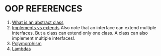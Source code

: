 # OOP REFERENCES


1. [What is an abstract class](https://stackoverflow.com/questions/1320745/abstract-class-in-java) 
2. [Implements vs extends](https://www.quora.com/What-is-the-difference-between-implements-and-extends) Also note that an interface can extend multiple interfaces.  But a class can extend only one class.  A class can also implement multiple interfaces!. 
3. [Polymorphism](https://www.tutorialspoint.com/java/java_polymorphism.htm)
4. [Lambdas](http://tutorials.jenkov.com/java/lambda-expressions.html)









